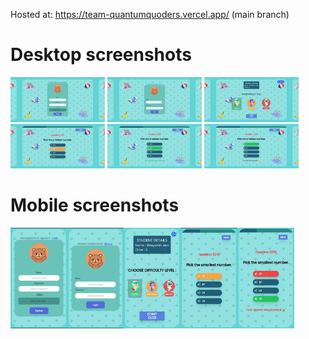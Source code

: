 Hosted at: https://team-quantumquoders.vercel.app/ (main branch)
<h1>Desktop screenshots</h1>
<div style="display= flex; gap=10px;">
  <img src="./public/Screenshot 2024-02-01 225442.png" width="30%">
  <img src="./public/Screenshot 2024-02-01 225432.png" width="30%">
  <img src="./public/Screenshot 2024-02-01 225305.png" width="30%">
  <img src="./public/Screenshot 2024-02-01 230544.png" width="30%">
  <img src="./public/Screenshot 2024-02-01 230558.png" width="30%">
  <img src="./public/Screenshot 2024-02-01 225405.png" width="30%">
</div>

<h1>Mobile screenshots</h1>
<div style="display: flex; gap=10px;">
  <img src="./public/Screenshot_20240201-230410.jpg" width="18%">
  <img src="./public/Screenshot_20240201-230338.jpg" width="18%">
  <img src="./public/Screenshot_20240201-225710~2.jpg" width="18%">
  <img src="./public/Screenshot_20240201-230054~2.jpg" width="18%">
  <img src="./public/Screenshot_20240201-230059~2.jpg" width="18%">
</div>
